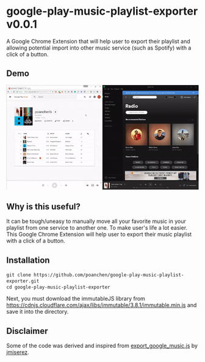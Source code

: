 # google-play-music-playlist-exporter v0.0.1

A Google Chrome Extension that will help user to export their playlist and allowing potential import into other music service (such as Spotify) with a click of a button.

## Demo
![Loading the first image](demo.gif)

## Why is this useful?

It can be tough/uneasy to manually move all your favorite music in your playlist from one service to another one. To make user's life a lot easier. This Google Chrome Extension will help user to export their music playlist with a click of a button.

## Installation

```
git clone https://github.com/poanchen/google-play-music-playlist-exporter.git
cd google-play-music-playlist-exporter
```

Next, you must download the immutableJS library from https://cdnjs.cloudflare.com/ajax/libs/immutable/3.8.1/immutable.min.js and save it into the directory.

## Disclaimer
Some of the code was derived and inspired from [export_google_music.js](https://gist.github.com/jmiserez/c9a9a0f41e867e5ebb75) by [jmiserez](https://github.com/jmiserez).
